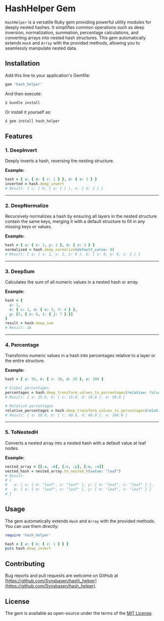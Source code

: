 # HashHelper Gem

`HashHelper` is a versatile Ruby gem providing powerful utility modules for deeply nested hashes. It simplifies common operations such as deep inversion, normalization, summation, percentage calculations, and converting arrays into nested hash structures. This gem automatically extends `Hash` and `Array` with the provided methods, allowing you to seamlessly manipulate nested data.

## Installation

Add this line to your application's Gemfile:

```ruby
gem 'hash_helper'
```

And then execute:

```bash
$ bundle install
```

Or install it yourself as:

```bash
$ gem install hash_helper
```

## Features

### 1. DeepInvert

Deeply inverts a hash, reversing the nesting structure.

**Example:**

```ruby
hash = { a: { b: { c: 1 } }, d: { e: 2 } }
inverted = hash.deep_invert
# Result: { c: { b: { a: 1 } }, e: { d: 2 } }
```

---

### 2. DeepNormalize

Recursively normalizes a hash by ensuring all layers in the nested structure contain the same keys, merging it with a default structure to fill in any missing keys or values.

**Example:**

```ruby
hash = { a: { x: 1, y: 2 }, b: { z: 3 } }
normalized = hash.deep_normalize(default_value: 0)
# Result: { a: { x: 1, y: 2, z: 0 }, b: { x: 0, y: 0, z: 3 } }
```

---

### 3. DeepSum

Calculates the sum of all numeric values in a nested hash or array.

**Example:**

```ruby
hash = {
  a: 1,
  b: { c: 2, d: { e: 3, f: 4 } },
  g: [5, { h: 6, i: { j: 7 } }]
}
result = hash.deep_sum
# Result: 28
```

---

### 4. Percentage

Transforms numeric values in a hash into percentages relative to a layer or the entire structure.

**Example:**

```ruby
hash = { a: 50, b: { c: 30, d: 20 }, e: 100 }

# Global percentages
percentages = hash.deep_transform_values_to_percentages(relative: false)
# Result: { a: 25.0, b: { c: 15.0, d: 10.0 }, e: 50.0 }

# Relative percentages
relative_percentages = hash.deep_transform_values_to_percentages(relative: true)
# Result: { a: 50.0, b: { c: 60.0, d: 40.0 }, e: 100.0 }
```

---

### 5. ToNestedH

Converts a nested array into a nested hash with a default value at leaf nodes.

**Example:**

```ruby
nested_array = [[:a, :b], [:x, :y], [:m, :n]]
nested_hash = nested_array.to_nested_h(value: "leaf")
# Result:
# {
#   a: { x: { m: "leaf", n: "leaf" }, y: { m: "leaf", n: "leaf" } },
#   b: { x: { m: "leaf", n: "leaf" }, y: { m: "leaf", n: "leaf" } }
# }
```

## Usage

The gem automatically extends `Hash` and `Array` with the provided methods. You can use them directly:

```ruby
require 'hash_helper'

hash = { a: { b: { c: 1 } } }
puts hash.deep_invert
```

## Contributing

Bug reports and pull requests are welcome on GitHub at [https://github.com/Synsbasen/hash\_helper](https://github.com/Synsbasen/hash_helper).

## License

The gem is available as open-source under the terms of the [MIT License](https://opensource.org/licenses/MIT).
